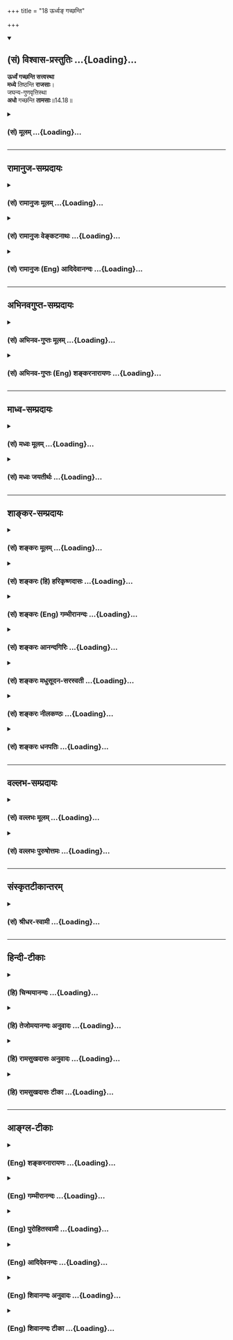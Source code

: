 +++
title = "18 ऊर्ध्वङ् गच्छन्ति"

+++
<div class="js_include" newlevelforh1="2" title="(सं) विश्वास-प्रस्तुतिः" unfilled url="/mahAbhAratam/shlokashaH/06-bhIShma-parva/03-bhagavad-gItA-parva/saMskRtam/vishvAsa-prastutiH/14_guNa-traya-vibhAga-y/18_Urdhva~N_gachChan.md">
<details open><summary><h2>(सं) विश्वास-प्रस्तुतिः ...{Loading}...</h2></summary>

**ऊर्ध्वं गच्छन्ति सत्त्वस्था**  
**मध्ये** तिष्ठन्ति **राजसाः**।  
जघन्य-गुणवृत्तिस्था  
**अधो** गच्छन्ति **तामसाः**॥14.18॥
</details>
</div>
<div class="js_include collapsed" newlevelforh1="3" title="(सं) मूलम्" unfilled url="/mahAbhAratam/shlokashaH/06-bhIShma-parva/03-bhagavad-gItA-parva/saMskRtam/mUlam/14_guNa-traya-vibhAga-y/18_Urdhva~N_gachChan.md">
<details><summary><h3>(सं) मूलम् ...{Loading}...</h3></summary>

ऊर्ध्वं गच्छन्ति सत्त्वस्था मध्ये तिष्ठन्ति राजसाः।  
जघन्यगुणवृत्तिस्था अधो गच्छन्ति तामसाः।।14.18।।
</details>
</div>


_________________
## रामानुज-सम्प्रदायः
<div class="js_include collapsed" newlevelforh1="3" title="(सं) रामानुजः मूलम्" unfilled url="/mahAbhAratam/shlokashaH/06-bhIShma-parva/03-bhagavad-gItA-parva/saMskRtam/rAmAnujaH/mUlam/14_guNa-traya-vibhAga-y/18_Urdhva~N_gachChan.md">
<details><summary><h3>(सं) रामानुजः मूलम् ...{Loading}...</h3></summary>

।।14.18।। एवम् उक्तेन प्रकारेण **सत्त्वस्था ऊर्ध्वं गच्छन्ति** क्रमेण
संसारबन्धात् मोक्षं गच्छन्ति। रजसः स्वर्गादिफललोभकरत्वाद् **राजसाः**
फलसाधनभूतं कर्म अनुष्ठाय तत्फलम् अनुभूय पुनः अपि जनित्वा तदपेक्षितं कर्म
अनुतिष्ठन्ति इति **मध्ये तिष्ठन्ति;** पुनरावृत्तिरूपतया दुःखप्रायम् एव
तत्।**तामसाः तु जघन्यगुणवृत्तिस्था** उत्तरोत्तरनिकृष्टतमोगुणवृत्तिषु
स्थिता **अधो गच्छन्ति।** अन्त्यजत्वम्; ततः तिर्यक्त्वम्; ततः
कृमिकीटादिजन्म ततः स्थावरत्वम्; ततः अपि गुल्मलतात्वम्; ततः च
शिलाकाष्ठलोष्टतृणादित्वं गच्छन्ति इत्यर्थः। आहारविशेषैः
फलाभिसन्धिरहितसुकृतविशेषैः च परम्परया प्रवर्धितसत्त्वानां
गुणात्ययद्वारेण ऊर्ध्वगमनप्रकारम् आह --

</details>
</div>
<div class="js_include collapsed" newlevelforh1="3" title="(सं) रामानुजः वेङ्कटनाथः" unfilled url="/mahAbhAratam/shlokashaH/06-bhIShma-parva/03-bhagavad-gItA-parva/saMskRtam/rAmAnujaH/venkaTanAthaH/14_guNa-traya-vibhAga-y/18_Urdhva~N_gachChan.md">
<details><summary><h3>(सं) रामानुजः वेङ्कटनाथः ...{Loading}...</h3></summary>

  
  
।।14.18।। No commentary.  
  

</details>
</div>
<div class="js_include collapsed" newlevelforh1="3" title="(सं) रामानुजः (Eng) आदिदेवानन्दः" unfilled url="/mahAbhAratam/shlokashaH/06-bhIShma-parva/03-bhagavad-gItA-parva/saMskRtam/rAmAnujaH/english/AdidevAnandaH/14_guNa-traya-vibhAga-y/18_Urdhva~N_gachChan.md">
<details><summary><h3>(सं) रामानुजः (Eng) आदिदेवानन्दः ...{Loading}...</h3></summary>

14.18 Thus, in the manner explained, those who 'rest in Sattva rise upwards,' namely, they attain liberation from the bonds of Samsara gradually. Those who, 'abiding in Rajas' which produces greed for heaven etc., engage themselves in actions which constitute the means for obtaining such results. Experiencing those results, they are born again and engage in, and perform, the very same acts. So they remain in the
'middle'. This is mostly suffering, as it is characterised by rirths.
Those of Tamasic nature 'stoop down' into lower levels, as Tamas grows ever worse in them. They go 'downwards' i.e., to the lowest state among human beings, then to the condition of animals; then to that of worms;
insects etc., then of immovable things, and even to the condition of shrubs and creepers, and ultimately to the condition of stones, wood,
clod of earth, straw etc. Sri Krsna now teaches about the manner of those in whom the Sattva has gradually increased by adopting special holy food and performance of special disinterested deeds, and who thus rise upward by transcending the Gunas.

</details>
</div>


_________________
## अभिनवगुप्त-सम्प्रदायः
<div class="js_include collapsed" newlevelforh1="3" title="(सं) अभिनव-गुप्तः मूलम्" unfilled url="/mahAbhAratam/shlokashaH/06-bhIShma-parva/03-bhagavad-gItA-parva/saMskRtam/abhinava-guptaH/mUlam/14_guNa-traya-vibhAga-y/18_Urdhva~N_gachChan.md">
<details><summary><h3>(सं) अभिनव-गुप्तः मूलम् ...{Loading}...</h3></summary>

।।14.16 -- 14.20।। कर्मण इत्यादि अश्नुते इत्यन्तम्। अत्र केचिदसंबद्धाः
श्लोकाः कल्पिताः; पुनरुक्तत्वात् ( पुनरुक्तार्थत्वात्) ते त्याज्या एव।
एतद्गुणातीतवृत्तिस्तु +++(N गुणातीतश्रुतिस्तु)+++ मोक्षायैव कल्पते।

</details>
</div>
<div class="js_include collapsed" newlevelforh1="3" title="(सं) अभिनव-गुप्तः (Eng) शङ्करनारायणः" unfilled url="/mahAbhAratam/shlokashaH/06-bhIShma-parva/03-bhagavad-gItA-parva/saMskRtam/abhinava-guptaH/english/shankaranArAyaNaH/14_guNa-traya-vibhAga-y/18_Urdhva~N_gachChan.md">
<details><summary><h3>(सं) अभिनव-गुप्तः (Eng) शङ्करनारायणः ...{Loading}...</h3></summary>

14.18 See Comment under 14.20

</details>
</div>


_________________
## माध्व-सम्प्रदायः
<div class="js_include collapsed" newlevelforh1="3" title="(सं) मध्वः मूलम्" unfilled url="/mahAbhAratam/shlokashaH/06-bhIShma-parva/03-bhagavad-gItA-parva/saMskRtam/madhvaH/mUlam/14_guNa-traya-vibhAga-y/18_Urdhva~N_gachChan.md">
<details><summary><h3>(सं) मध्वः मूलम् ...{Loading}...</h3></summary>

।।14.18।। Sri Madhvacharya did not comment on this sloka.

</details>
</div>
<div class="js_include collapsed" newlevelforh1="3" title="(सं) मध्वः जयतीर्थः" unfilled url="/mahAbhAratam/shlokashaH/06-bhIShma-parva/03-bhagavad-gItA-parva/saMskRtam/madhvaH/jayatIrthaH/14_guNa-traya-vibhAga-y/18_Urdhva~N_gachChan.md">
<details><summary><h3>(सं) मध्वः जयतीर्थः ...{Loading}...</h3></summary>

।।14.18।। Sri Jayatirtha did not comment on this sloka.

</details>
</div>


_________________
## शाङ्कर-सम्प्रदायः
<div class="js_include collapsed" newlevelforh1="3" title="(सं) शङ्करः मूलम्" unfilled url="/mahAbhAratam/shlokashaH/06-bhIShma-parva/03-bhagavad-gItA-parva/saMskRtam/shankaraH/mUlam/14_guNa-traya-vibhAga-y/18_Urdhva~N_gachChan.md">
<details><summary><h3>(सं) शङ्करः मूलम् ...{Loading}...</h3></summary>

।।14.18।। --,**ऊर्ध्वं गच्छन्ति** देवलोकादिषु उत्पद्यन्ते
**सत्त्वस्थाः** सत्त्वगुणवृत्तस्थाः। **मध्ये तिष्ठन्ति** मनुष्येषु
उत्पद्यन्ते **राजसाः।** **जघन्यगुणवृत्तस्थाः** जघन्यश्च असौ गुणश्च
जघन्यगुणः तमः; तस्य वृत्तं निद्रालस्यादि; तस्मिन् स्थिताः
जघन्यगुणवृत्तस्थाः मूढाः **अधः गच्छन्ति** पश्वादिषु उत्पद्यन्ते
**तामसाः**।।  
  
पुरुषस्य प्रकृतिस्थत्वरूपेण मिथ्याज्ञानेन युक्तस्य भोग्येषु गुणेषु
सुखदुःखमोहात्मकेषु सुखी दुःखी मूढः अहम् अस्मि इत्येवंरूपः यः सङ्गः
तत्कारणं पुरुषस्य सदसद्योनिजन्मप्राप्तिलक्षणस्य संसारस्य इति समासेन
पूर्वाध्याये यत् उक्तम्; तत् इह सत्त्वं रजस्तम इति गुणाः प्रकृतिसंभवाः
(गीता 14।5) इति आरभ्य गुणस्वरूपम्; गुणवृत्तम्; स्ववृत्तेन च गुणानां
बन्धकत्वम्; गुणवृत्तनिबद्धस्य च पुरुषस्य या गतिः; इत्येतत् सर्वं
मिथ्याज्ञानमूलं बन्धकारणं विस्तरेण उक्त्वा; अधुना सम्यग्दर्शनान्मोक्षो
वक्तव्यः इत्यत आह भगवान् --,

</details>
</div>
<div class="js_include collapsed" newlevelforh1="3" title="(सं) शङ्करः (हि) हरिकृष्णदासः" unfilled url="/mahAbhAratam/shlokashaH/06-bhIShma-parva/03-bhagavad-gItA-parva/saMskRtam/shankaraH/hindI/harikRShNadAsaH/14_guNa-traya-vibhAga-y/18_Urdhva~N_gachChan.md">
<details><summary><h3>(सं) शङ्करः (हि) हरिकृष्णदासः ...{Loading}...</h3></summary>

।।14.18।। तथा --, सत्त्वगुणमें यानी सात्त्विक भावोंमें स्थित पुरुष उच्च
स्थानको जाते हैं अर्थात् देवलोक आदि उच्च लोकोंमें उत्पन्न होते हैं। और
राजस पुरुष बीचमें रहते हैं अर्थात् मनुष्ययोनियोंमें उत्पन्न होते हैं।
तथा जघन्य गुणके आचरणोंमें स्थित हुए अर्थात् जो जघन्य -- निन्दनीय गुण है;
उस तमोगुणके कार्य -- निद्रा और आलस्य आदिमें स्थित हुए मूढ़ -- तामसी
पुरुष नीचे गिरते हैं -- वे पशु; पक्षी आदि योनियोंमें उत्पन्न होते हैं।

</details>
</div>
<div class="js_include collapsed" newlevelforh1="3" title="(सं) शङ्करः (Eng) गम्भीरानन्दः" unfilled url="/mahAbhAratam/shlokashaH/06-bhIShma-parva/03-bhagavad-gItA-parva/saMskRtam/shankaraH/english/gambhIrAnandaH/14_guNa-traya-vibhAga-y/18_Urdhva~N_gachChan.md">
<details><summary><h3>(सं) शङ्करः (Eng) गम्भीरानन्दः ...{Loading}...</h3></summary>

14.18 Sattvasthah, people who conform to sattva, to the actions of
sattva ality; gacchanti, go, are born; undhavam, higher up, in the
worlds of gods and others. Rajasah, those who conform to rajas; \[Those
who are endowed with sense-knowledge and actions conseent on the
preponderance of rajas.\] tisthanti, stay, are born; madhye, in the
middle, among human beings. Tamasah, those who conform to tamas,
jaghanya-gunavrttasthah \[A variant reading is vrttisthah.-Tr.\], who
conform to actions of the lowest ality of tamas, those who are attached
to its actions-sleep, laziness, etc.-, the foolish; gacchanti, go;
adhah, down, (i.e.) they are born among cattle etc. The association,
owing to the false ignorance in the form of 'being seated in Nature',
that an individual soul has with the gunas-in the form of happiness,
sorrow and delusion, and which are matters of experience in such ways
as, 'I am happy,' 'I am sorrowful,' 'I am ignorant,'-that (association)
is the cause of the individual soul's mundane existence characterized by
coming to have births in good and bad species. This was stated briefly
in the earlier chapter. Elaborating that here in the text beginning
with, 'the alities, viz sattva, rajas and tamas, born of Nature' (5),
the Lord has said that the nature of the alities, the conduct conforming
to the alities, and the power to bind that the alities have through
actions conforming to them, and also the course of a person under the
bondage, of behaviour conforming to the alities,-all this is false
knowledge; it has ignorance as its root and is the cause of bondage.
Now, it is necessary to state that Liberation follows from right
knowledge. Hence the Lord says:

</details>
</div>
<div class="js_include collapsed" newlevelforh1="3" title="(सं) शङ्करः आनन्दगिरिः" unfilled url="/mahAbhAratam/shlokashaH/06-bhIShma-parva/03-bhagavad-gItA-parva/saMskRtam/shankaraH/AnandagiriH/14_guNa-traya-vibhAga-y/18_Urdhva~N_gachChan.md">
<details><summary><h3>(सं) शङ्करः आनन्दगिरिः ...{Loading}...</h3></summary>

।।14.18।। सात्त्विकादिज्ञानकर्मफलान्युक्त्वानुक्तसंग्रहार्थं
सामान्येनोपसंहरति -- **किञ्चेति।** वक्ष्यमाणफलद्वारापि
सत्त्वादिज्ञानमित्यर्थः। सत्त्वगुणस्य वृत्तं शोभनं ज्ञानं कर्म वा तत्र
तिष्ठन्तीति तथा। राजसा रजोगुणनिमित्ते ज्ञाने कर्मणि वा निरताः।

</details>
</div>
<div class="js_include collapsed" newlevelforh1="3" title="(सं) शङ्करः मधुसूदन-सरस्वती" unfilled url="/mahAbhAratam/shlokashaH/06-bhIShma-parva/03-bhagavad-gItA-parva/saMskRtam/shankaraH/madhusUdana-sarasvatI/14_guNa-traya-vibhAga-y/18_Urdhva~N_gachChan.md">
<details><summary><h3>(सं) शङ्करः मधुसूदन-सरस्वती ...{Loading}...</h3></summary>

।।14.18।। इदानीं सत्त्वादिवृत्तस्थानां प्रागुक्तमेव
फलमूर्ध्वमध्याधोभावेनाह -- अत्र तृतीये गुणे वृत्तशब्दप्रयोगादाद्ययोरपि
वृत्तमेव विवक्षितं; तेन सत्त्वस्थाः सत्त्ववृत्ते शास्त्रीये ज्ञाने
कर्मणि च निरता ऊर्ध्वं सत्यलोकपर्यन्तं देवलोकं गच्छन्ति ते
देवेषूत्पद्यन्ते ज्ञानकर्मतारतम्येन। तथा मध्ये मनुष्यलोके पुण्यपापमिश्रे
तिष्ठन्ति नतूर्ध्वं गच्छन्त्यधो वा मनुष्येषूत्पद्यन्ते। राजसा
रजोगुणवृत्ते लोभादिपूर्वके राजसे कर्मणि निरताः। जघन्यगुणवृत्तस्था
जघन्यस्य गुणद्वयापेक्षया पश्चाद्भाविनो निकृष्टस्य तमसो गुणस्य वृत्ते
निद्रालस्यादौ स्थिता अधो गच्छन्ति पश्वादिषूत्पद्यन्ते।
कदाचिज्जघन्यगुणवृत्तस्थाः सात्त्विका राजसाश्च भवन्त्यत आह -- तामसाः
सर्वदा तमःप्रधाना इतरेषां कदाचित्तद्वृत्तस्थत्वेऽपि न तत्प्रधानतेति
भावः।

</details>
</div>
<div class="js_include collapsed" newlevelforh1="3" title="(सं) शङ्करः नीलकण्ठः" unfilled url="/mahAbhAratam/shlokashaH/06-bhIShma-parva/03-bhagavad-gItA-parva/saMskRtam/shankaraH/nIlakaNThaH/14_guNa-traya-vibhAga-y/18_Urdhva~N_gachChan.md">
<details><summary><h3>(सं) शङ्करः नीलकण्ठः ...{Loading}...</h3></summary>

।।14.18।। यतः सत्त्वादिभ्यो ज्ञानादीनि जायन्तेऽतः सत्त्वादिवृद्धिकाले
प्रलयं गच्छन्तः। क्रमेणोत्तममध्यमाधमासु योनिषु जायन्त इत्याह --
**ऊर्ध्वमिति।** ऊर्ध्वं देवभावे। मध्ये मानुषभावे। अधः
नरकतिर्यक्स्थावरभावे। जघन्यं निन्द्यं यद्गुणवृत्तं निद्रालस्यप्रमादादि
तत्स्थास्तामसाः।

</details>
</div>
<div class="js_include collapsed" newlevelforh1="3" title="(सं) शङ्करः धनपतिः" unfilled url="/mahAbhAratam/shlokashaH/06-bhIShma-parva/03-bhagavad-gItA-parva/saMskRtam/shankaraH/dhanapatiH/14_guNa-traya-vibhAga-y/18_Urdhva~N_gachChan.md">
<details><summary><h3>(सं) शङ्करः धनपतिः ...{Loading}...</h3></summary>

।।14.18।। तस्मात्सत्त्व एव स्थेयं नतु रजसि समसि वेति बोधनाय
सत्त्वादिगुणवत्तत्शितानां फलभेदं वदन्नुपसंहरति -- ऊर्ध्वमिति। अत्र तमसि
वृत्तशब्दप्रयोगात् सत्त्वरजसोरपि वृत्तमेव विवक्षितं सत्त्वस्थाः।
सत्त्ववृते शास्त्रीयोपासनायां कर्मणइ च निरताः ऊर्ध्वं उपासनादितारतम्येन
ब्रह्मलोकपर्यन्तं गच्छन्ति देवेषु उत्पद्यन्ते। तथा राजसाः रजोगुणवृत्ते
लोबादिपूर्वके काम्यनिषिद्धादिराजसे कर्मणि स्थिताः मध्ये
दुःखबहुलेऽल्पसुखे मनुष्यलोके तिष्ठन्ति मनुष्येषूत्पद्यन्ते। जघन्यः
गुणद्वयापेक्षया निकृष्टः स चासौ गुणश्च तस्य जघन्यगुणस्य तमसः वृत्ते
निद्रालस्यादौ स्थिता जघन्यगुणवृत्तस्था मूढाः सदैव तामसाः अधो गच्छन्ति
पश्वादिषूत्पद्यन्ते।

</details>
</div>


_________________
## वल्लभ-सम्प्रदायः
<div class="js_include collapsed" newlevelforh1="3" title="(सं) वल्लभः मूलम्" unfilled url="/mahAbhAratam/shlokashaH/06-bhIShma-parva/03-bhagavad-gItA-parva/saMskRtam/vallabhaH/mUlam/14_guNa-traya-vibhAga-y/18_Urdhva~N_gachChan.md">
<details><summary><h3>(सं) वल्लभः मूलम् ...{Loading}...</h3></summary>

।।14.18।। तैर्गतिभेदमाह -- ऊर्ध्वं गच्छन्तीति। ब्रह्मलोकपर्यन्तमपि मोक्षं
च। राजसास्तु मध्ये ततोऽधरस्थाने लोभस्य च तत्र निरूपितत्वात्। जघन्योऽधमो
गुणस्तमोरूपः; तस्य वृत्तिः प्रमादमोहादिः; तत्र तेन वा स्थिता अधो
गच्छन्ति। ततोऽधोभागरूपं जघन्यत्वेन निरूपितं स्थानमतलादि -- यथाऽसुराणां
वैरोचनादीनाम् -- तत्र स्थितिः। नीचयोन्यादिषु वा नरकादौ यान्तीति।

</details>
</div>
<div class="js_include collapsed" newlevelforh1="3" title="(सं) वल्लभः पुरुषोत्तमः" unfilled url="/mahAbhAratam/shlokashaH/06-bhIShma-parva/03-bhagavad-gItA-parva/saMskRtam/vallabhaH/puruShottamaH/14_guNa-traya-vibhAga-y/18_Urdhva~N_gachChan.md">
<details><summary><h3>(सं) वल्लभः पुरुषोत्तमः ...{Loading}...</h3></summary>

  
  
।।14.18।। अथ तेषां फलं तद्रूपं चाह -- ऊर्ध्वमिति। सत्त्वस्थाः
सात्त्विककर्मनिरता ऊर्ध्वं सत्यादिलोकं गच्छन्ति। राजसा राजसकर्मनिरता
मध्ये मनुष्यलोके दुःखावृते राज्यादिसुखफले तिष्ठन्ति।
जघन्यगुणतामसतद्वृत्तिस्थास्तत्कर्मसु वर्तमानास्तामसा अधो नरकादिनीचयोनिषु
गच्छन्ति।  
  

</details>
</div>


_________________
## संस्कृतटीकान्तरम्
<div class="js_include collapsed" newlevelforh1="3" title="(सं) श्रीधर-स्वामी" unfilled url="/mahAbhAratam/shlokashaH/06-bhIShma-parva/03-bhagavad-gItA-parva/saMskRtam/shrIdhara-svAmI/14_guNa-traya-vibhAga-y/18_Urdhva~N_gachChan.md">
<details><summary><h3>(सं) श्रीधर-स्वामी ...{Loading}...</h3></summary>

।।14.18।। इदानीं सत्त्वादिवृत्तिशीलानां फलभेदमाह **-- ऊर्ध्वमिति।**
सत्त्वस्थाः सत्त्ववृत्तिप्रधाना ऊर्ध्वं गच्छन्ति।
सत्त्वोत्कर्षतारतम्यादुत्तरोत्तरशतगुणानन्दान्मनुष्यगन्धर्वपितृदेवादिलोकान्सत्यलोकपर्यन्तान्प्राप्नुवन्तीत्यर्थः।
राजसास्तु तृष्णाद्याकुला मध्ये तिष्ठन्ति मनुष्यलोक एवोत्पद्यन्ते।
जघन्योऽतिनिकृष्टस्तमोगुणस्तस्य वृत्तिः प्रमादमोहादिस्तत्र स्थिता अधो
गच्छन्ति। तमोवृत्तितारतम्यात्तामिस्रादिषु निरयेषूत्पद्यन्ते।

</details>
</div>


_________________
## हिन्दी-टीकाः
<div class="js_include collapsed" newlevelforh1="3" title="(हि) चिन्मयानन्दः" unfilled url="/mahAbhAratam/shlokashaH/06-bhIShma-parva/03-bhagavad-gItA-parva/hindI/chinmayAnandaH/14_guNa-traya-vibhAga-y/18_Urdhva~N_gachChan.md">
<details><summary><h3>(हि) चिन्मयानन्दः ...{Loading}...</h3></summary>

।।14.18।। विकास के सोपान के तीन पाद हैं। न्यूनतम विकास की अवस्था में
वनस्पति और पशु जगत् हैं। बुद्धि और प्रतिभा से सम्पन्न मनुष्य मध्य में
स्थित है और वेदों से ज्ञात होता है कि स्वर्ग के देवतागण मनुष्य से उच्चतर
अवस्था में रहते हैं। यहाँ विकास का अर्थ है अनुभवों का विशाल क्षेत्र और
ज्ञान; विक्षेपों की न्यूनता और बुद्धि की प्रखरता का होना। विकास को नापने
का मापदण्ड प्राणियों के द्वारा अनुभव की गई सुख; शान्ति और आनन्द की
मात्रा है। इस दृष्टि से पाषाण का विकास शून्य माना जायेगा। तत्पश्चात्
विकास की श्रेष्ठतर अवस्थाओं का क्रम है वनस्पति; पशु; मनुष्य और देवता।
निसन्देह प्रखर बुद्धि युक्त मनुष्य पशुओं से श्रेष्ठ प्राणी है किन्तु
उसकी,भी देशकाल की सीमाएं होती हैं। इन सीमाओं के टूट जाने पर मनुष्य
देवताओं की श्रेष्ठतर योनि प्राप्त करता है। उदाहरणार्थ; दो मंजिलों की एक
इमारत है। दूसरी मंजिल पर स्थित कमरे में पहँचने के लिये जो सोपान बना है;
वह दो भागों में विभाजित है। प्रथम भाग में कुछ पायदानों को चढ़ने के
पश्चात् मध्य में एक स्थान है; जहाँ से घूमकर सोपान के दूसरे भाग पर चढ़ना
पड़ता है। जो लोग सबसे नीचे खड़े हैं; उन्हें विकास के निम्नस्तर पर मानें
और जो मध्यस्थान में खड़े है वे उच्चतर स्थिति में हैं; जबकि सोपान के
दूसरे भाग को चढ़कर जो लोग वहाँ हैं; वे उच्चतम अवस्था में हैं। सबसे नीचे
हैं वनस्पति और पशु मध्य में है मनुष्य और उससे उच्चतर स्थिति में हैं
देवतागण। ध्यान रहे कि इन तीनों में से कोई भी उस आराम और सुखसुविधाओं से
पूर्ण कमरे में नहीं पहुँचा है। मध्य में स्थित मनुष्य को उच्चतर या
निम्नतर स्थिति में जाने की स्वतंत्रता है। इस चित्र को यदि हम भलीभांति
समझ लेते हैं तो हिन्दू दर्शनशास्त्र में वर्णित विकास के सिद्धान्त को
हमने किसी सीमा तक समझ लिया है यह माना जा सकता है। यहाँ विकास का माप दण्ड
प्रत्येक विकसित प्राणी के द्वारा अभिव्यक्ति की गयी चैतन्य की मात्रा
है। सत्त्वस्थ पुरुष उच्च लोकों को प्राप्त होते हैं जो लोग विवेक; विचार;
यथार्थ निर्णय और आत्मसंयम का शुद्ध जीवन जीते हैं; उनमें सत्त्वगुण की
उत्तरोत्तर वृद्धि होती जाती है। ऐसे शान्त; रचनात्मक और शक्तिशाली पुरुष
की प्रगति उच्चतर लोक की ओर होती है। कामना और विक्षेप; महत्त्वाकांक्षा और
उपलब्धि से पूर्ण रजोगुणी स्वभाव के लोग बारम्बार मनुष्य लोक को तब तक
प्राप्त होते रहते हैं; जब तक वे आवश्यक चित्तशुद्धि नहीं प्रप्त कर लेते
हैं। प्रमाद; मोह और अज्ञान जैसी हीन प्रवृत्तियों में रमने वाले जीव अपना
अधपात करा लेते हैं। मरणोपरान्त भी जीव के अस्तित्व की अखण्डता का वर्णन
करते समय भगवान् श्रीकृष्ण ने जीव की गति पर पड़ने वाले त्रिगुणों के
प्रभाव को भी दर्शाया था। उपर्युक्त श्लोक उसी का सारांश है। परन्तु फिर
संसार से मुक्ति कहाँ है रज्जुस्वरूप ये तीनों गुण हमें देह और उसके दुखों;
मन और उसके विक्षेपों; बुद्धि और उसके स्पन्दनों और उसके परिच्छेदों से
बांध देते हैं। इस संसार बन्धन से मुक्त होकर अपने सच्चिदानन्द स्वरूप का
अनुभव हमें कब होगाअब तक त्रिगुणों के स्वरूप; लक्षण तथा मरणोपरान्त जीव की
गति पर पड़ने वाले प्रभाव का वर्णन किया गया है। परन्तु यह सब हमारे
बन्धनों के कारणों का ही वर्णन है। प्रकृति में स्थित पुरुष ही जीव कहलाता
है। अनित्य जगत् का अनुभव; निराशाओं के दुख यही सब जीव का संसार है।
त्रिगुणों से अतीत होने पर ही मोक्ष की प्राप्ति हो सकती है। अत्यधिक ज्वर
से पीड़ित रोगी के मस्तक और पीठ में असहनीय पीड़ा होती है। यह पीड़ा रोग का
लक्षण है। ज्वर के उतरने पर भी रोगी को कष्ट होता रहता है। उस रोग के
लक्षणों से सर्वथा मुक्त होकर जब उस पुरुष को पूर्व की भाँति स्वास्थ्य और
शक्ति प्राप्त हो जाती है; केवल तभी उसे हम पूर्ण स्वस्थ कह सकते हैं। उसी
प्रकार; वास्तविक मोक्ष तीनों गुणों से अतीत होकर अपने आनन्दस्वरूप में
स्थित हो जाना है। अब; सम्यक् दर्शन से मोक्ष किस प्रकार प्राप्त होता है
उसका वर्णन करते है

</details>
</div>
<div class="js_include collapsed" newlevelforh1="3" title="(हि) तेजोमयानन्दः अनुवादः" unfilled url="/mahAbhAratam/shlokashaH/06-bhIShma-parva/03-bhagavad-gItA-parva/hindI/tejomayAnandaH/anuvAdaH/14_guNa-traya-vibhAga-y/18_Urdhva~N_gachChan.md">
<details><summary><h3>(हि) तेजोमयानन्दः अनुवादः ...{Loading}...</h3></summary>

।।14.18।। सत्त्वगुण में स्थित पुरुष उच्च (लोकों को) जाते हैं; राजस पुरुष
मध्य (मनुष्य लोक) में रहते हैं और तमोगुण की अत्यन्त हीन प्रवृत्तियों में
स्थित तामस लोग अधोगति को प्राप्त होते हैं।।

</details>
</div>
<div class="js_include collapsed" newlevelforh1="3" title="(हि) रामसुखदासः अनुवादः" unfilled url="/mahAbhAratam/shlokashaH/06-bhIShma-parva/03-bhagavad-gItA-parva/hindI/rAmasukhadAsaH/anuvAdaH/14_guNa-traya-vibhAga-y/18_Urdhva~N_gachChan.md">
<details><summary><h3>(हि) रामसुखदासः अनुवादः ...{Loading}...</h3></summary>

।।14.18।। सत्त्वगुणमें स्थित मनुष्य ऊर्ध्वलोकोंमें जाते हैं, रजोगुणमें
स्थित मनुष्य मृत्युलोकमें जन्म लेते हैं और निन्दनीय तमोगुणकी वृत्तिमें
स्थित मनुष्य अधोगतिमें जाते हैं।

</details>
</div>
<div class="js_include collapsed" newlevelforh1="3" title="(हि) रामसुखदासः टीका" unfilled url="/mahAbhAratam/shlokashaH/06-bhIShma-parva/03-bhagavad-gItA-parva/hindI/rAmasukhadAsaH/TIkA/14_guNa-traya-vibhAga-y/18_Urdhva~N_gachChan.md">
<details><summary><h3>(हि) रामसुखदासः टीका ...{Loading}...</h3></summary>

।।14.18।।***व्याख्या --***  **ऊर्ध्वं गच्छन्ति सत्त्वस्थाः --** जिनके
जीवनमें सत्त्वगुणकी प्रधानता रही है और उसके कारण जिन्होंने भोगोंसे संयम
किया है तीर्थ; व्रत; दान आदि शुभकर्म किये हैं दूसरोंके सुखआरामके लिये
प्याऊ; अन्नक्षेत्र आदि चलाये हैं सड़कें बनवायी हैं पशुपक्षियोंकी
सुखसुविधाके लिये पेड़पौधे लगाये हैं गौशालाएँ बनवायी हैं; उन मनुष्योंको
यहाँ **सत्त्वस्थाः** कहा गया है। जब सत्त्वगुणकी प्रधानतामें ही ऐसे
मनुष्योंका शरीर छूट जाता है; तब वे सत्त्वगुणका सङ्ग होनेसे; सत्त्वगुणमें
आसक्ति होनेसे स्वर्गादि ऊँचे लोकोंमें चले जाते हैं। उन लोकोंका वर्णन इसी
अध्यायके चौदहवें श्लोकमें **उत्तमविदां अमलान् लोकान्** पदोंसे किया गया
है। ऊर्ध्वलोकोंमें जानेवाले मनुष्योंको तेजस्तत्त्वप्रधान शरीरकी प्राप्ति
होती है।**मध्ये तिष्ठन्ति राजसाः --** जिन मनुष्योंके जीवनमें रजोगुणकी
प्रधानता होती है और उसके कारण जो शास्त्रकी मर्यादामें रहते हुए भी संग्रह
करना और भोग भोगना ऐशआराम करना पदार्थोंमें ममता; आसक्ति रखना आदिमें लगे
रहते हैं; उनको यहाँ **राजसाः** कहा गया है। जब रजोगुणकी प्रधानतामें ही
अर्थात् रजोगुणके कार्योंके चिन्तनमें ही ऐसे मनुष्योंका शरीर छूट जाता है;
तब वे पुनः इस मृत्युलोकमें ही जन्म लेते हैं। यहाँ उनको
पृथ्वीतत्त्वप्रधान मनुष्यशरीरकी प्राप्ति होती है। यहाँ **तिष्ठन्ति** पद
देनेका तात्पर्य है कि वे राजस मनुष्य अभी जैसे इस मृत्युलोकमें हैं;
मरनेके बाद वे पुनः मृत्युलोकमें आकर ऐसे ही बन जाते हैं अर्थात् जैसे पहले
थे; वैसे ही बन जाते हैं। वे अशुद्ध आचरण नहीं करते; शास्त्रकी मर्यादा
भङ्ग नहीं करते; प्रत्युत शास्त्रकी मर्यादामें ही रहते हैं और शुद्ध आचरण
करते हैं,परन्तु पदार्थों; व्यक्तियों आदिमें राग; आसक्ति; ममता रहनेके
कारण वे पुनः मृत्युलोकमें ही जन्म लेते हैं।**जघन्यगुणवृत्तिस्था अधो
गच्छन्ति तामसाः --** जिन मनुष्योंके जीवनमें तमोगुणकी प्रधानता रहती है और
उसके कारण जिन्होंने प्रमाद आदिके वशमें होकर निरर्थक पैसा और समय बरबाद
किया है जो आलस्य तथा नींदमें ही पड़े रहे हैं आवश्यक कार्योंको भी
जिन्होंने समयपर नहीं किया है जो दूसरोंका अहित ही सोचते आये हैं जिन्होंने
दूसरोंका अहित किया है; दूसरोंको दुःख दिया है जिन्होंने झूठ; कपट; चोरी;
डकैती आदि निन्दनीय कर्म किये हैं; ऐसे मनुष्योंको यहाँ
**जघन्यगुणवृत्तिस्थाः** कहा गया है। जब तमोगुणकी प्रधानतामें ही अर्थात्
तमोगुणके कार्योंके चिन्तनमें ही ऐसे मनुष्य मर जाते हैं; तब वे अधोगतिमें
चले जाते हैं। अधोगतिके दो भेद हैं -- योनिविशेष और स्थानविशेष। पशु; पक्षी;
कीट; पतङ्ग; साँप; बिच्छू; भूतप्रेत आदि योनिविशेष अधिगति हैं और वैतरिणी;
असिपत्र; लालाभक्ष; कुम्भीपाक; रौरव; महारौरव आदि नरकके कुण्ड स्थानविशेष
अधोगति है। जिनके जीवनमें सत्त्वगुण अथवा रजोगुण रहते हुए भी अन्तसमयमें
तात्कालिक तमोगुण बढ़ जाता है; वे मनुष्य मरनेके बाद योनिविशेष अधोगतिमें
अर्थात् मूढ़योनियोंमें चले जाते हैं (गीता 14। 15)। जिनके जीवनमें
तमोगुणकी प्रधानता रही है और उसी तमोगुणकी प्रधानतामें जिनका शरीर छूट जाता
है; वे मनुष्य मरनेके बाद स्थानविशेष अधोगतिमें अर्थात् नरकोंमें चले जाते
हैं (गीता 16। 16)। तात्पर्य यह हुआ कि सात्त्विक; राजस अथवा तामस मनुष्यका
अन्तिम चिन्तन और हो जानेसे उनकी गति तो अन्तिम चिन्तनके अनुसार ही होगी;
पर सुखदुःखका भोग उनके कर्मोंके अनुसार ही होगा। जैसे -- कर्म तो अच्छे
हैं; पर अन्तिम चिन्तन कुत्तेका हो गया; तो अन्तिम चिन्तनके अनुसार वह
कुत्ता बन जायगा परन्तु उस योनिमें भी उसको कर्मोंके अनुसार बहुत सुखआराम
मिलेगा। कर्म तो बुरे हैं; पर अन्तिम चिन्तन मनुष्य आदिका हो गया; तो
अन्तिम चिन्तनके अनुसार वह मनुष्य बन जायगा परन्तु उसको कर्मोंके फलरूपमें
भयंकर परिस्थिति मिलेगी। उसके शरीरमें रोगहीरोग रहेंगे। खानेके लिये अन्न;
पीनेके लिये जल और पहननेके लिये कपड़ा भी कठिनाईसे मिलेगा। सात्त्विक गुणको
बढ़ानेके लिये साधक सत्शास्त्रोंके पढ़नेमें लगा रहे। खानापीना भी
सात्त्विक करे; राजसतामस खानपान न करे। सात्त्विक श्रेष्ठ मनुष्योंका ही
सङ्ग करे; उन्हींके सान्निध्यमें रहे; उनके कहे अनुसार साधन करे। शुद्ध;
पवित्र तीर्थ आदि स्थानोंका सेवन करे जहाँ कोलाहल होता हो; ऐसे राजस
स्थानोंका और जहाँ अण्डा; माँस; मदिरा बिकती हो; ऐसे तामस स्थानोंका सेवन न
करे। प्रातःकाल और सायंकालका समय सात्त्विक माना जाता है अतः इस सात्त्विक
समयका विशेषतासे सदुपयोग करे अर्थात् इसे भजन; ध्यान आदिमें लगाये।
शास्त्रविहित शुभकर्म ही करे; निषिद्ध कर्म कभी न करे राजसतामस कर्म कभी न
करे। जो जिस वर्ण; आश्रममें स्थित है; उसीमें अपनेअपने कर्तव्यका ठीक तरहसे
पालन करे। ध्यान भगवान्का ही करे। मन्त्र भी सात्त्विक ही जपे। इस प्रकार
सब कुछ सात्त्विक करनेसे पुराने संस्कार मिट जाते हैं और सात्त्विक संसार
(सत्त्वगुण) बढ़ जाते हैं। श्रीमद्भागवतमें गुणोंको बढ़ानेवाले दस हेतु
बताये गये हैं -- **आगमोऽपः प्रजा देशः कालः कर्म च जन्म च।  
  
**ध्यानं मन्त्रोऽथ संस्कारो दशैते गुणहेतवः।। (11। 13। 4)  
  
शास्त्र; जल (खानपान); प्रजा (सङ्ग); स्थान; समय; कर्म; जन्म; ध्यान;
मन्त्र और संस्कार -- ये दस वस्तुएँ यदि सात्त्विक हों तो सत्त्वगुणकी;
राजसी हों तो रजोगुणकी और तामसी हों तो तमोगुणकी वृद्धि करती हैं।  
  
**विशेष बात**  
  
अन्तसमयमें रजोगुणकी तात्कालिक वृत्तिके बढ़नेपर मरनेवाला मनुष्य
मनुष्यलोकमें जन्म लेता है (14। 15) और रजोगुणकी प्रधानतावाला मनुष्य मरकर
फिर इस मनुष्यलोकमें ही आता है (14। 18) -- इन दोनों बातोंसे यही सिद्ध
होता है कि इस मनुष्यलोकके सभी मनुष्य रजोगुणवाले ही होते हैं सत्त्वगुण और
तमोगुण इनमें नहीं होता। अगर वास्तवमें ऐसी बात है; तो फिर सत्त्वगुणकी
तात्कालिक वृत्तिके बढ़नेपर मरनेवाला (14। 14) और सत्त्वगुणमें स्थित
रहनेवाला मनुष्य ऊँचे लोकोंमें जाता है (14। 18) तथा तमोगुणकी तात्कालिक
वृत्तिके बढ़नेपर मरनेवाला (14। 15) और तमोगुणमें स्थित रहनेवाला मनुष्य
अधोगतिमें जाता है (14। 18) सत्त्व; रज और तम -- ये तीनों गुण अविनाशी
देहीको देहमें बाँध देते हैं (14। 5) यह सारा संसार तीनों गुणोंसे मोहित है
(7। 13) सात्त्विक; राजस और तामस -- ये तीन प्रकारके कर्ता कहे जाते हैं
(18। 26 -- 28) यह सम्पूर्ण त्रिलोकी त्रिगुणात्मक है (18। 40); आदि बातें
भगवान्ने कैसी कही हैंइस शङ्का समाधान यह है कि ऊर्ध्वगतिमें सत्त्वगुणकी
प्रधनाता तो है; पर साथमें रजोगुणतमोगुण भी रहते हैं। इसलिये देवताओंके भी
सात्त्विक; राजस और तामस स्वभाव होते हैं। अतः सत्त्वगुणकी प्रधानता होनेपर
भी उसमें अवान्तर भेद रहते हैं। ऐसे ही मध्यगतिमें रजोगुणकी प्रधानता
होनेपर भी साथमें सत्त्वगुणतमोगुण रहते हैं। इसलिये मनुष्योंके भी
सात्त्विक; राजस और तामस स्वभाव होते हैं। अधोगतिमें तमोगुणकी प्रधानता है;
पर साथमें सत्त्वगुणरजोगुण भी रहते हैं। इसलिये पशु; पक्षी आदिमें तथा भूत;
प्रेत; गुह्यक आदिमें और नरकोंके प्राणियोंमें भी भिन्नभिन्न स्वभाव होता
है। कई सौम्य स्वभावके होते हैं; कई मध्यम स्वभावके होते हैं और कई क्रूर
स्वभावके होते हैं। तात्पर्य है कि जहाँ किसी भी गुणके साथ सम्बन्ध है;
वहाँ तीनों गुण रहेंगे ही। इसलिये भगवान्ने (18। 40 में) कहा है कि
त्रिलोकीमें ऐसा कोई भी प्राणी नहीं है; जो तीनों गुणोंसे रहित
हो। ऊर्ध्वगतिमें सत्त्वगुणकी प्रधानता; रजोगुणकी गौणता और तमोगुणकी अत्यन्त
गौणता रहती है। मध्यगतिमें रजोगुणकी प्रधानता; सत्त्वगुणकी गौणता और
तमोगुणकी अत्यन्त गौणता रहती है। अधोगतिमें तमोगुणकी प्रधानता; रजोगुणकी
गौणता और सत्त्वगुणकी अत्यन्त गौणती रहती है। तात्पर्य है कि सत्त्व; रज और
तम -- तीनों गुणोंकी प्रधानतावालोंमें भी अधिक; मध्यम और कनिष्ठमात्रामें
प्रत्येक गुण रहता है। इस तरह गुणोंके सैकड़ोहजारों सूक्ष्म भेद हो जाते
हैं। अतः गुणोंके तारतम्यसे प्रत्येक प्राणीका अलगअलग स्वभाव होता है। जैसे
भगवान्के द्वारा सात्त्विक; राजस और तामस कार्य होते हुए भी वे गुणातीत ही
रहते हैं (7। 13); ऐसे ही गुणातीत महापुरुषके अपने कहलानेवाले अन्तःकरणमें
सात्त्विक; राजस और तामस वृत्तियोंके आनेपर भी वह गुणातीत ही रहता है (14।
22)। अतः भगवान्की उपासना करना और गुणातीत महापुरुषका सङ्ग करना -- ये
दोनों ही निर्गुण होनेसे साधकको गुणातीत करनेवाले हैं।***सम्बन्ध --*** 
पाँचवेंसे अठारहवें श्लोकतक प्रकृतिके कार्य गुणोंका परिचय देकर अब आगेके
दो श्लोकोंमें स्वयंको तीनों गुणोंसे अतीत अनुभव करनेका वर्णन करते हैं।  
  

</details>
</div>


_________________
## आङ्ग्ल-टीकाः
<div class="js_include collapsed" newlevelforh1="3" title="(Eng) शङ्करनारायणः" unfilled url="/mahAbhAratam/shlokashaH/06-bhIShma-parva/03-bhagavad-gItA-parva/english/shankaranArAyaNaH/14_guNa-traya-vibhAga-y/18_Urdhva~N_gachChan.md">
<details><summary><h3>(Eng) शङ्करनारायणः ...{Loading}...</h3></summary>

14.18. Those who are established in the Sattva, go upward; the persons given to the Rajas, remain in the middle \[state\]; those who are given to the Tamas, being established in the tendencies of bad alities, go downwards.

</details>
</div>
<div class="js_include collapsed" newlevelforh1="3" title="(Eng) गम्भीरानन्दः" unfilled url="/mahAbhAratam/shlokashaH/06-bhIShma-parva/03-bhagavad-gItA-parva/english/gambhIrAnandaH/14_guNa-traya-vibhAga-y/18_Urdhva~N_gachChan.md">
<details><summary><h3>(Eng) गम्भीरानन्दः ...{Loading}...</h3></summary>

14.18 People who conform to sattva go higher up; those who conform to rajas stay in the middle; those who conform to tamas, who conform to the actions of the lowest ality, go down.

</details>
</div>
<div class="js_include collapsed" newlevelforh1="3" title="(Eng) पुरोहितस्वामी" unfilled url="/mahAbhAratam/shlokashaH/06-bhIShma-parva/03-bhagavad-gItA-parva/english/purohitasvAmI/14_guNa-traya-vibhAga-y/18_Urdhva~N_gachChan.md">
<details><summary><h3>(Eng) पुरोहितस्वामी ...{Loading}...</h3></summary>

14.18 When Purity is in the ascendant, the man evolves; when Passion, he neither evolves nor degenerates; when Ignorance, he is lost.

</details>
</div>
<div class="js_include collapsed" newlevelforh1="3" title="(Eng) आदिदेवनन्दः" unfilled url="/mahAbhAratam/shlokashaH/06-bhIShma-parva/03-bhagavad-gItA-parva/english/AdidevanandaH/14_guNa-traya-vibhAga-y/18_Urdhva~N_gachChan.md">
<details><summary><h3>(Eng) आदिदेवनन्दः ...{Loading}...</h3></summary>

14.18 Those who rest in Sattva rise upwards; those who abide in Rajas remain in the middle; and those, abiding in the tendencies of Tamas go downwards.

</details>
</div>
<div class="js_include collapsed" newlevelforh1="3" title="(Eng) शिवानन्दः अनुवादः" unfilled url="/mahAbhAratam/shlokashaH/06-bhIShma-parva/03-bhagavad-gItA-parva/english/shivAnandaH/anuvAdaH/14_guNa-traya-vibhAga-y/18_Urdhva~N_gachChan.md">
<details><summary><h3>(Eng) शिवानन्दः अनुवादः ...{Loading}...</h3></summary>

14.18 Those who are seated in Sattva go upwards; the Rajasic dwell in the middle; and the Tamasic, abiding in the function of the lowest Guna,
go downwards.

</details>
</div>
<div class="js_include collapsed" newlevelforh1="3" title="(Eng) शिवानन्दः टीका" unfilled url="/mahAbhAratam/shlokashaH/06-bhIShma-parva/03-bhagavad-gItA-parva/english/shivAnandaH/TIkA/14_guNa-traya-vibhAga-y/18_Urdhva~N_gachChan.md">
<details><summary><h3>(Eng) शिवानन्दः टीका ...{Loading}...</h3></summary>

14.18 ऊर्ध्वम् upwards; गच्छन्ति go; सत्त्वस्थाः in Sattva seated; मध्ये
in the middle; तिष्ठन्ति dwell; राजसाः the Rajasic; जघन्यगुणवृत्तिस्थाः
abiding in the function of the lowest Guna; अधः downwards; गच्छन्ति go;
तामसाः the Tamasic.Commentary Those who abide in Sattva become the lords of heaven after giving up the physical body. The Rajasic are rorn on this earth as human beings. The Tamasic go downwards; i.e.; they will be born in the wormbs of cattle and beasts. They may take their birth amongst the lowest grades of human beings. The lowest grades of human beings are only brutes though they have assumed human form. Their actions are brutal. Therefore it is not necessary for them to enter into animal incarnation.Man identifies himself with Nature on account of the force of ignorance or illusory knowledge and gets attached to the alities of Nature. This is the cause of his birth in the wombs of high or low creatures. He feels; I am happy; miserable or deluded; on account of the attachment to the Gunas.The nature of the Gunas; their functions;
how they bind a man to the Samsara; the effects of each Guna when it is predominant; and the plane reached by the man when he is under the influence of a particular Guna are described in the previous verses. Now the Lord describes in the following verse that liberation comes when one knows Him Who is above the three Gunas.

</details>
</div>
